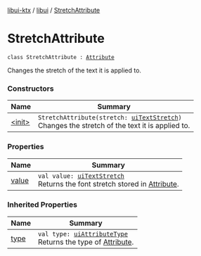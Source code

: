 [libui-ktx](../../index.md) / [libui](../index.md) / [StretchAttribute](./index.md)

# StretchAttribute

`class StretchAttribute : `[`Attribute`](../-attribute/index.md)

Changes the stretch of the text it is applied to.

### Constructors

| Name | Summary |
|---|---|
| [&lt;init&gt;](-init-.md) | `StretchAttribute(stretch: `[`uiTextStretch`](../ui-text-stretch.md)`)`<br>Changes the stretch of the text it is applied to. |

### Properties

| Name | Summary |
|---|---|
| [value](value.md) | `val value: `[`uiTextStretch`](../ui-text-stretch.md)<br>Returns the font stretch stored in [Attribute](../-attribute/index.md). |

### Inherited Properties

| Name | Summary |
|---|---|
| [type](../-attribute/type.md) | `val type: `[`uiAttributeType`](../ui-attribute-type.md)<br>Returns the type of [Attribute](../-attribute/index.md). |
